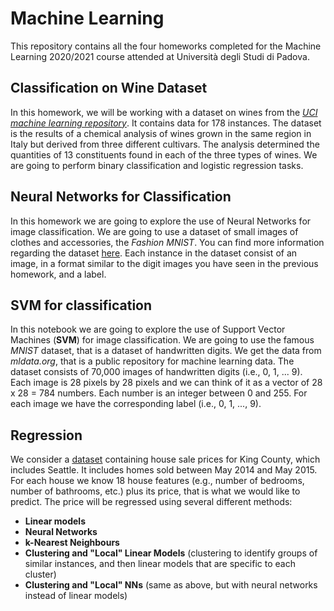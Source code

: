 # Machine Learning

This repository contains all the four homeworks completed for the Machine Learning 2020/2021 course attended at Università degli Studi di Padova.

## Classification on Wine Dataset
In this homework, we will be working with a dataset on wines from the [*UCI machine learning repository*](http://archive.ics.uci.edu/ml/datasets/Wine). It contains data for 178 instances. The dataset is the results of a chemical analysis of wines grown in the same region in Italy but derived from three different cultivars. The analysis determined the quantities of 13 constituents found in each of the three types of wines. We are going to perform binary classification and logistic regression tasks.

## Neural Networks for Classification
In this homework we are going to explore the use of Neural Networks for image classification. We are going to use a dataset of small images of clothes and accessories, the *Fashion MNIST*. You can find more information regarding the dataset [here](https://pravarmahajan.github.io/fashion/). Each instance in the dataset consist of an image, in a format similar to the digit images you have seen in the previous homework, and a label.

## SVM for classification
In this notebook we are going to explore the use of Support Vector Machines (**SVM**) for image classification. We are going to use the famous *MNIST* dataset, that is a dataset of handwritten digits. We get the data from *mldata.org*, that is a public repository for machine learning data. The dataset consists of 70,000 images of handwritten digits (i.e., 0, 1, ... 9). Each image is 28 pixels by 28 pixels and we can think of it as a vector of 28 x 28 = 784 numbers. Each number is an integer between 0 and 255. For each image we have the corresponding label (i.e., 0, 1, ..., 9).

## Regression
We consider a [dataset](https://www.kaggle.com/harlfoxem/housesalesprediction) containing house sale prices for King County, which includes Seattle. It includes homes sold between May 2014 and May 2015. For each house we know 18 house features (e.g., number of bedrooms, number of bathrooms, etc.) plus its price, that is what we would like to predict.
The price will be regressed using several different methods:
- **Linear models**
- **Neural Networks**
- **k-Nearest Neighbours**
- **Clustering and "Local" Linear Models** (clustering to identify groups of similar instances, and then linear models that are specific to each cluster)
- **Clustering and "Local" NNs** (same as above, but with neural networks instead of linear models)
